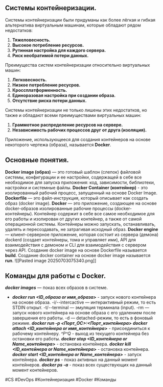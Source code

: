 ## Системы контейнеризации.
Системы контейнеризации были придуманы как более лёгкая и гибкая альтернатива виртуальным машинам, которые обладают рядом недостатков:
1) **Тяжеловесность.**
2) **Высокое потребление ресурсов.**
3) **Рутинная настройка для каждого сервера.**
4) **Риск необратимой потери данных.**

Преимущества систем контейнеризации относительно виртуальных машин:
1) **Легковесность.**
2) **Низкое потребление ресусров.**
3) **Кроссплатформенность.**
4) **Единоразовая настройка при создании образа.**
5) **Отсутствие риска потери данных.**

Системы контейнеризации не только лишены этих недостатков, но также и обладают всеми преимуществами виртуальных машин:
1) **Граммотное распределение ресурсов на сервере.**
2) **Независимость рабочих процессов друг от друга (изоляция).**

Приложение, использующееся для создания контейнеров на основе некоторого чертежа (образа), называется **Docker**.

## Основные понятия.
**Docker image (образ)** — это готовый шаблон (слепок) файловой системы, конфигурации и ее настройки, содержащей в себе все необходимое для запуска приложения: код, зависимости, библиотеки, настройки и системные файлы.
**Docker Container (контейнер)** - это изолированный рабочий процесс, запущенный на основе Docker Image. 
**Dockerfile** — это файл-инструкция, который описывает как создать образ (docker image).
**Docker** — это приложение, создающее на основе docker-образов изолированные рабочие процессы (docker-контейнеры).
Контейнер содержит в себе все самое необходимое для его работы и изолирован от других контейнер, а также от самой операционной системы. Контейнеры можно запускать, останавливать, удалять и пересоздавать, не затрагивая исходный образ.
**Docker engine** — клиент-серверное приложение, которая состоит из сервера (демона) dockerd (создает контейнеры, тома и управляет ими), API для взаимодействия с демоном и CLI для взаимодействия с сервером через API.
Создание docker image на основе Dockerfile называется **build**.
Создание docker container на основе docker image называется **run**.
![[Pasted image 20250703075340.png]]
## Команды для работы с Docker.
***docker images*** — показ всех образов в системе.
- ***docker run <ID_образа or имя_образа>*** - запуск нового контейнера на основе образа.
	-i/--intercactive — интерактивный режим, то есть STDIN открыт.
	-t/--terminal — эмуляция терминала (input).
	-rm — запуск нового контейнера на основе образа с его удалением после завершения его работы.
	-d — detached-режим, то есть в фоновый режиме.
	***docker run -p <Порт_ОС>:<Порт_контейнера>***
***docker attach <ID_контейнера or имя_контейнера>*** - присоединиться к рабочему контейнеру.
*\^P\^Q* - выход из текущего контейнера без остановки его работы.
***docker stop <ID_контейнера or Name_контейнера>*** - остановка контейнера.
***docker kill <ID_контейнера or Name_контейнера>*** - остановка контейнера.
***docker start  <ID_контейнера or Name_контейнера>*** - запуск контейнера.
***docker ps*** - показ активных на данный момент контейнеров.
***docker ps -a*** - показ всех существующих на данный момент контейнеров.

#CS #DevOps #Контейнеризация #Docker #Команды




